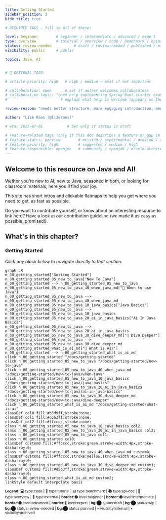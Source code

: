```yaml
---
title: Getting Started
sidebar_position: 3
hide_title: true

# REQUIRED TAGS — fill in all of these:

level: beginner        # beginner / intermediate / advanced / expert
type: overview         # tutorial / overview / code / benchmark / opinion / api-doc
status: review-needed          # draft / review-needed / published / missing
visibility: public     # public

topics: Java, AI


# 🧩 OPTIONAL TAGS:

# article-priority: high   # high / medium — omit if not important

# collaboration: open      # set if author welcomes collaborators
# collaboration-topic: "need help implementing Spring Boot starter examples"  
#                        # explain what help is welcome (appears on the dashboard & collab page)

review-reason: "needs better structure, more engaging introduction, and clearer navigation guidance"

author: "Lize Raes (@lizeraes)"

# eta: 2025-07-01           # Set only if status is draft

# Feature-related tags (only if this doc describes a feature or gap in Java+AI):
# feature-status: preview        # missing / experimental / preview / stable / specified
# feature-priority: high         # suggested / medium / high
# feature-responsible: openjdk   # community / openjdk / oracle-architects / jsr / vendor:redhat / project-lead:<name>
---
```

## Welcome to this resource on Java and AI!

Wether you're new to AI, new to Java, seasoned in both, or looking for classroom materials, here you'll find your joy.

This site has short intros and clickable flatmaps to help you get where you need to get, as fast as possible.

Do you want to contribute yourself, or know about an interesting resource to link here? Have a look at our contribution guideline (we made it as easy as possible, promised!).
## What's in this chapter?
### Getting Started
<p class="margin-top-negative"><em>Click any block below to navigate directly to that section.</em></p>

```mermaid
graph LR
n_00_getting_started["Getting Started"]
n_00_getting_started_05_new_to_java["New To Java"]
n_00_getting_started --> n_00_getting_started_05_new_to_java
n_00_getting_started_05_new_to_java_40_when_java_md["🙌 When to use Java"]
n_00_getting_started_05_new_to_java --> n_00_getting_started_05_new_to_java_40_when_java_md
n_00_getting_started_05_new_to_java_10_java_basics["Java Basics"]
n_00_getting_started_05_new_to_java --> n_00_getting_started_05_new_to_java_10_java_basics
n_00_getting_started_05_new_to_java_20_ai_in_java_basics["Ai In Java Basics"]
n_00_getting_started_05_new_to_java --> n_00_getting_started_05_new_to_java_20_ai_in_java_basics
n_00_getting_started_05_new_to_java_30_dive_deeper_md["🧭 Dive Deeper"]
n_00_getting_started_05_new_to_java --> n_00_getting_started_05_new_to_java_30_dive_deeper_md
n_00_getting_started_what_is_ai_md["🧭 What is AI?"]
n_00_getting_started --> n_00_getting_started_what_is_ai_md
click n_00_getting_started "/docs/getting-started"
click n_00_getting_started_05_new_to_java "/docs/getting-started/new-to-java"
click n_00_getting_started_05_new_to_java_40_when_java_md "/docs/getting-started/new-to-java/when-java"
click n_00_getting_started_05_new_to_java_10_java_basics "/docs/getting-started/new-to-java/java-basics"
click n_00_getting_started_05_new_to_java_20_ai_in_java_basics "/docs/getting-started/new-to-java/ai-in-java-basics"
click n_00_getting_started_05_new_to_java_30_dive_deeper_md "/docs/getting-started/new-to-java/dive-deeper"
click n_00_getting_started_what_is_ai_md "/docs/getting-started/what-is-ai"
classDef col0 fill:#b3d9ff,stroke:none;
classDef col1 fill:#d5b3ff,stroke:none;
classDef col2 fill:#ffcccc,stroke:none;
class n_00_getting_started_05_new_to_java_10_java_basics col2;
class n_00_getting_started_05_new_to_java_20_ai_in_java_basics col2;
class n_00_getting_started_05_new_to_java col1;
class n_00_getting_started col0;
classDef custom0 fill:#ffcccc,stroke:green,stroke-width:4px,stroke-dasharray:0;
class n_00_getting_started_05_new_to_java_40_when_java_md custom0;
classDef custom1 fill:#ffcccc,stroke:yellow,stroke-width:4px,stroke-dasharray:0;
class n_00_getting_started_05_new_to_java_30_dive_deeper_md custom1;
classDef custom2 fill:#d5b3ff,stroke:green,stroke-width:4px,stroke-dasharray:0;
class n_00_getting_started_what_is_ai_md custom2;
linkStyle default interpolate basis
```

<small><strong>Legend:</strong> **💻** type:code | **🙌** type:tutorial | **📊** type:benchmark | **📚** type:api-doc | **🧭** type:overview | **🔗** type:external | **border:🟢** level:beginner | **border:🟡** level:intermediate | **border:🟠** level:advanced | **border:🔴** level:expert | **bg:⬤** status:draft | **bg:⬤** status:wip | **bg:⬤** status:review-needed | **bg:⬤** status:planned | **•** visibility:internal | **•** visibility:archived</small>